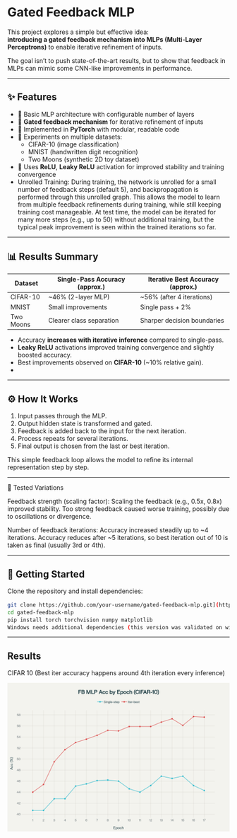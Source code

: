 # Gated Feedback MLP

This project explores a simple but effective idea:  
**introducing a gated feedback mechanism into MLPs (Multi-Layer Perceptrons)** to enable iterative refinement of inputs.  

The goal isn’t to push state-of-the-art results, but to show that feedback in MLPs can mimic some CNN-like improvements in performance.

---

## ✨ Features
- 🔹 Basic MLP architecture with configurable number of layers  
- 🔹 **Gated feedback mechanism** for iterative refinement of inputs  
- 🔹 Implemented in **PyTorch** with modular, readable code  
- 🔹 Experiments on multiple datasets:
  - CIFAR-10 (image classification)
  - MNIST (handwritten digit recognition)
  - Two Moons (synthetic 2D toy dataset)  
- 🔹 Uses **ReLU**, **Leaky ReLU** activation for improved stability and training convergence
-  Unrolled Training: During training, the network is unrolled for a small number of feedback steps (default 5), and backpropagation is performed through this unrolled graph. This allows the model to learn from multiple feedback refinements during training, while still keeping training cost manageable. At test time, the model can be iterated for many more steps (e.g., up to 50) without additional training, but the typical peak improvement is seen within the trained iterations so far.

---

## 📊 Results Summary

| Dataset    | Single-Pass Accuracy (approx.) | Iterative Best Accuracy (approx.) |
|------------|--------------------------------|-----------------------------------|
| CIFAR-10   | ~46% (2-layer MLP)             | ~56% (after 4 iterations)         |
| MNIST      | Small improvements             | Single pass + 2%                  |
| Two Moons  | Clearer class separation       | Sharper decision boundaries       |

- Accuracy **increases with iterative inference** compared to single-pass.  
- **Leaky ReLU** activations improved training convergence and slightly boosted accuracy.  
- Best improvements observed on **CIFAR-10** (~10% relative gain).
- 

---

## ⚙️ How It Works
1. Input passes through the MLP.  
2. Output hidden state is transformed and gated.  
3. Feedback is added back to the input for the next iteration.  
4. Process repeats for several iterations.  
5. Final output is chosen from the last or best iteration.  

This simple feedback loop allows the model to refine its internal representation step by step.  



---
🔧 Tested Variations

Feedback strength (scaling factor):
Scaling the feedback (e.g., 0.5x, 0.8x) improved stability.
Too strong feedback caused worse training, possibly due to oscillations or divergence.

Number of feedback iterations:
Accuracy increased steadily up to ~4 iterations.
Accuracy reduces after ~5 iterations, so best iteration out of 10 is taken as final (usually 3rd or 4th).

---
## 🚀 Getting Started

Clone the repository and install dependencies:

```bash
git clone https://github.com/your-username/gated-feedback-mlp.git](https://github.com/Markiv9999/Gated-Feedback-MLP-Iterative-Refinement-on-CIFAR-10/
cd gated-feedback-mlp
pip install torch torchvision numpy matplotlib
Windows needs additional dependencies (this version was validated on windows cause my linux system is not with me right now)

```
---
## Results
CIFAR 10 (Best iter accuracy happens around 4th iteration every inference)

![Feedback MLP Accuracy Progression](Cifar-10_leaky_relu.png)

